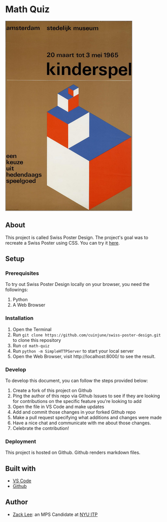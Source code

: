 # Math Quiz
<img src="poster.jpeg" alt="poster" width="400"/>

<!-- It is good practice to add an about or summary -->
## About
This project is called Swiss Poster Design.
The project's goal was to recreate a Swiss Poster using CSS.
You can try it [here](https://cuinjune-swiss-poster-design.glitch.me).

<!-- It is essential to describe how to set up your project -->
## Setup

<!-- Any knowledge or tools you will need beforehand -->
### Prerequisites

To try out Swiss Poster Design locally on your browser, you need the followings: 
1. Python
2. A Web Browser

### Installation

1. Open the Terminal
2. Run `git clone https://github.com/cuinjune/swiss-poster-design.git` to clone this repository
3. Run `cd math-quiz`
4. Run `python -m SimpleHTTPServer` to start your local server
5. Open the Web Browser, visit http://localhost:8000/ to see the result.

<!-- Write instructions on how to start working on your project -->
### Develop

To develop this document, you can follow the steps provided below:
1. Create a fork of this project on Github
2. Ping the author of this repo via Github Issues to see if they are looking for contributions on the specific feature you're looking to add
3. Open the file in VS Code and make updates 
4. Add and commit those changes in your forked Github repo
5. Make a pull request specifying what additions and changes were made
6. Have a nice chat and communicate with me about those changes. 
7. Celebrate the contribution! 

<!-- Notes about the deployment -->
### Deployment

This project is hosted on Github. Github renders markdown files.

## Built with

* [VS Code](https://code.visualstudio.com/)
* [Github](https://github.com)

## Author

* [Zack Lee](https://www.cuinjune.com/about): an MPS Candidate at [NYU ITP](https://itp.nyu.edu)
